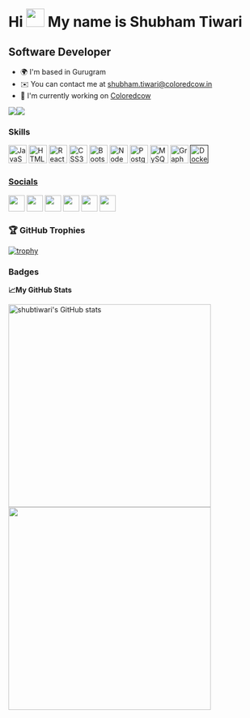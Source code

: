 Hi <img src="https://raw.githubusercontent.com/MartinHeinz/MartinHeinz/master/wave.gif" width="36" height="36" > My name is Shubham Tiwari
===============================

Software Developer
------------------

* 🌍  I'm based in Gurugram
* ✉️  You can contact me at [shubham.tiwari@coloredcow.in](mailto:shubham.tiwari@coloredcow.in)
* 🚀  I'm currently working on [Coloredcow](http://coloredcow.com)

<a href="https://www.twitter.com/stiwariiii" target="_blank" rel="noreferrer"><img
src="https://img.shields.io/twitter/follow/stiwariiii?logo=twitter&style=for-the-badge&color=0891b2&labelColor=1c1917"
/></a><a href="https://www.github.com/shubtiwari" target="_blank" rel="noreferrer"><img
src="https://img.shields.io/github/followers/shubtiwari?logo=github&style=for-the-badge&color=0891b2&labelColor=1c1917" /></a>
### Skills

<p align="left">
<a href="https://developer.mozilla.org/en-US/docs/Web/JavaScript" target="_blank" rel="noreferrer"><img src="https://raw.githubusercontent.com/danielcranney/readme-generator/main/public/icons/skills/javascript-colored.svg" width="36" height="36" alt="JavaScript" /></a>
<a href="https://developer.mozilla.org/en-US/docs/Glossary/HTML5" target="_blank" rel="noreferrer"><img src="https://raw.githubusercontent.com/danielcranney/readme-generator/main/public/icons/skills/html5-colored.svg" width="36" height="36" alt="HTML5" /></a>
<a href="https://reactjs.org/" target="_blank" rel="noreferrer"><img src="https://raw.githubusercontent.com/danielcranney/readme-generator/main/public/icons/skills/react-colored.svg" width="36" height="36" alt="React" /></a>
<a href="https://www.w3.org/TR/CSS/#css" target="_blank" rel="noreferrer"><img src="https://raw.githubusercontent.com/danielcranney/readme-generator/main/public/icons/skills/css3-colored.svg" width="36" height="36" alt="CSS3" /></a>
<a href="https://getbootstrap.com/" target="_blank" rel="noreferrer"><img src="https://raw.githubusercontent.com/danielcranney/readme-generator/main/public/icons/skills/bootstrap-colored.svg" width="36" height="36" alt="Bootstrap" /></a>
<a href="https://nodejs.org/en/" target="_blank" rel="noreferrer"><img src="https://raw.githubusercontent.com/danielcranney/readme-generator/main/public/icons/skills/nodejs-colored.svg" width="36" height="36" alt="NodeJS" /></a>
<a href="https://www.postgresql.org/" target="_blank" rel="noreferrer"><img src="https://raw.githubusercontent.com/danielcranney/readme-generator/main/public/icons/skills/postgresql-colored.svg" width="36" height="36" alt="PostgreSQL" /></a>
<a href="https://www.mysql.com/" target="_blank" rel="noreferrer"><img src="https://raw.githubusercontent.com/danielcranney/readme-generator/main/public/icons/skills/mysql-colored.svg" width="36" height="36" alt="MySQL" /></a>
<a href="https://graphql.org/" target="_blank" rel="noreferrer"><img src="https://raw.githubusercontent.com/danielcranney/readme-generator/main/public/icons/skills/graphql-colored.svg" width="36" height="36" alt="GraphQL" /></a>
<a href=" "><img width="36" height="36" alt="Docker" src="https://img.icons8.com/fluency/240/000000/docker.png"/>
</p>


### Socials

<p align="left"> <a href="https://www.github.com/shubtiwari" target="_blank" rel="noreferrer"><img src="https://raw.githubusercontent.com/danielcranney/readme-generator/main/public/icons/socials/github.svg" width="32" height="32" /></a>
<a href="https://www.linkedin.com/in/stiwariiii" target="_blank" rel="noreferrer"><img src="https://raw.githubusercontent.com/danielcranney/readme-generator/main/public/icons/socials/linkedin.svg" width="32" height="32" /></a>
<a href="https://www.stackoverflow.com/users/18018373/shubham-tiwari" target="_blank" rel="noreferrer"><img src="https://raw.githubusercontent.com/danielcranney/readme-generator/main/public/icons/socials/stackoverflow.svg" width="32" height="32" /></a> 
<a href="https://www.twitter.com/stiwariiii" target="_blank" rel="noreferrer"><img src="https://raw.githubusercontent.com/danielcranney/readme-generator/main/public/icons/socials/twitter.svg" width="32" height="32" /></a>
<a href="mailto:shubham.tiwari@coloredcow.in" target="_blank"> <img height="32" width="32" src="https://img.icons8.com/color/480/000000/gmail-new.png"/></a>
<a href="https://gitlab.coko.foundation/shubtiwari"><img height="32" width="32" src="https://img.icons8.com/color/480/000000/gitlab.png"/ ></a>
</p>


### 🏆 GitHub Trophies

[![trophy](https://github-profile-trophy.vercel.app/?username=shubtiwari&margin-w=15)](https://github.com/shubtiwari/github-profile-trophy)



### Badges

<b>&#x1f4c8;My GitHub Stats</b>

<p align = "left">
<a href="http://www.github.com/shubtiwari">
<img src="https://github-readme-stats.vercel.app/api?username=shubtiwari&show_icons=true&hide=&count_private=true&title_color=0891b2&text_color=ffffff&icon_color=0891b2&bg_color=1c1917&hide_border=true&show_icons=true" alt="shubtiwari's GitHub stats" width = 400 />
</a>
<a href="http://www.github.com/shubtiwari">
<img src="https://github-readme-streak-stats.herokuapp.com/?user=shubtiwari&stroke=ffffff&background=1c1917&ring=0891b2&fire=0891b2&currStreakNum=ffffff&currStreakLabel=0891b2&sideNums=ffffff&sideLabels=ffffff&dates=ffffff&hide_border=true" width = 400/>
</a>
</p>



